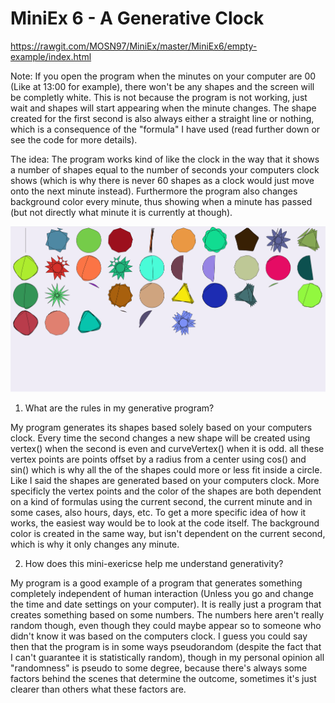 # MiniEx 6 - A Generative Clock
https://rawgit.com/MOSN97/MiniEx/master/MiniEx6/empty-example/index.html

Note: If you open the program when the minutes on your computer are 00 (Like at 13:00 for example), there won't be any shapes and the screen will be completly white. This is not because the program is not working, just wait and shapes will start appearing when the minute changes. The shape created for the first second is also always either a straight line or nothing, which is a consequence of the "formula" I have used (read further down or see the code for more details).

The idea: The program works kind of like the clock in the way that it shows a number of shapes equal to the number of seconds your computers clock shows (which is why there is never 60 shapes as a clock would just move onto the next minute instead). Furthermore the program also changes background color every minute, thus showing when a minute has passed (but not directly what minute it is currently at though).

![alt text](https://github.com/MOSN97/MiniEx/blob/master/MiniEx6/Screenshot_10.png)

1. What are the rules in my generative program?

My program generates its shapes based solely based on your computers clock. Every time the second changes a new shape will be created using vertex() when the second is even and curveVertex() when it is odd. all these vertex points are points offset by a radius from a center using cos() and sin() which is why all the of the shapes could more or less fit inside a circle. Like I said the shapes are generated based on your computers clock. More specificly the vertex points and the color of the shapes are both dependent on a kind of formulas using the current second, the current minute and in some cases, also hours, days, etc. To get a more specific idea of how it works, the easiest way would be to look at the code itself. The background color is created in the same way, but isn't dependent on the current second, which is why it only changes any minute.

2. How does this mini-exericse help me understand generativity?

My program is a good example of a program that generates something completely independent of human interaction (Unless you go and change the time and date settings on your computer). It is really just a program that creates something based on some numbers. The numbers here aren't really random though, even though they could maybe appear so to someone who didn't know it was based on the computers clock. I guess you could say then that the program is in some ways pseudorandom (despite the fact that I can't guarantee it is statistically random), though in my personal opinion all "randomness" is pseudo to some degree, because there's always some factors behind the scenes that determine the outcome, sometimes it's just clearer than others what these factors are.
